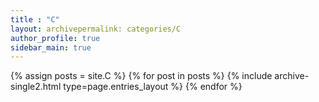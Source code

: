 ```yaml
---
title : "C"
layout: archivepermalink: categories/C
author_profile: true
sidebar_main: true
---
```


{% assign posts = site.C %}
{% for post in posts %} {% include archive-single2.html type=page.entries_layout %} {% endfor %}